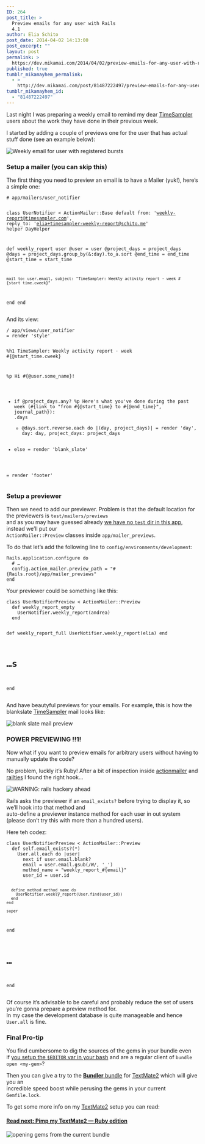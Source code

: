 ```yaml
---
ID: 264
post_title: >
  Preview emails for any user with Rails
  4.1
author: Elia Schito
post_date: 2014-04-02 14:13:00
post_excerpt: ""
layout: post
permalink: >
  https://dev.mikamai.com/2014/04/02/preview-emails-for-any-user-with-rails-41/
published: true
tumblr_mikamayhem_permalink:
  - >
    http://dev.mikamai.com/post/81487222497/preview-emails-for-any-user-with-rails-41
tumblr_mikamayhem_id:
  - "81487222497"
---
```

<p>Last night I was preparing a weekly email to remind my dear <a href="https://timesampler.com">TimeSampler</a> users about the work they have done in their previous week.</p>

<p>I started by adding a couple of previews one for the user that has actual stuff done (see an example below):</p>

<p><img src="http://cl.ly/image/2w2B093j4644/Screen%20Shot%202014-04-02%20at%2011.33.31%20am.png" alt="Weekly email for user with registered bursts" /></p>

<h3>Setup a mailer (you can skip this)</h3>

<p>The first thing you need to preview an email is to have a Mailer (yuk!), here&rsquo;s a simple one:</p>
    <pre><code class="ruby"># app/mailers/user_notifier

class UserNotifier &lt; ActionMailer::Base
  default from: 'weekly-report@timesampler.com', reply_to: 'elia+timesampler-weekly-report@schito.me'
  helper DayHelper

  def weekly_report user
    @user         = user
    @project_days = project_days
    @days         = project_days.group_by(&amp;:day).to_a.sort
    @end_time     = end_time
    @start_time   = start_time

    mail to: user.email, subject: "TimeSampler: Weekly activity report · week #{start_time.cweek}"
  end
end
</code></pre>

<p>And its view:</p>
    <pre><code class="haml">/ app/views/user_notifier
= render 'style'

%h1 TimeSampler: Weekly activity report · week #{@start_time.cweek}

%p
  Hi #{@user.some_name}!

- if @project_days.any?
  %p
    Here's what you've done during the past week (#{link_to "from #{@start_time} to #{@end_time}", journal_path}):
  .days
    - @days.sort.reverse.each do |(day, project_days)|
      = render 'day', day: day, project_days: project_days
- else
  = render 'blank_slate'

= render 'footer'
</code></pre>

<h3>Setup a previewer</h3>

<p>Then we need to add our previewer. Problem is that the default location for the previewers is <code>test/mailers/previews</code><br />
and as you may have guessed already <a href="http://words.steveklabnik.com/rails-has-two-default-stacks">we have no <code>test</code> dir in this app</a>, instead we&rsquo;ll put our<br /><code>ActionMailer::Preview</code> classes inside <code>app/mailer_previews</code>.</p>

<p>To do that let&rsquo;s add the following line to <code>config/environments/development</code>:</p>
    <pre><code class="ruby">Rails.application.configure do
  # …
  config.action_mailer.preview_path = "#{Rails.root}/app/mailer_previews"
end
</code></pre>

<p>Your previewer could be something like this:</p>
    <pre><code class="ruby">class UserNotifierPreview &lt; ActionMailer::Preview
  def weekly_report_empty
    UserNotifier.weekly_report(andrea)
  end

  def weekly_report_full
    UserNotifier.weekly_report(elia)
  end

  # …s
end
</code></pre>

<p>And have beautyful previews for your emails. For example, this is how the blankslate <a href="https://timesampler.com">TimeSampler</a> mail looks like:</p>

<p><img src="http://cl.ly/image/0q0I1j251I43/Screen%20Shot%202014-04-02%20at%2012.57.20%20pm.png" alt="blank slate mail preview" /></p>

<h3>POWER PREVIEWING !!1!</h3>

<p>Now what if you want to preview emails for arbitrary users without having to manually update the code?</p>

<p>No problem, luckly it&rsquo;s Ruby! After a bit of inspection inside <a href="https://github.com/rails/rails/blob/4-1-stable/actionmailer/lib/action_mailer/preview.rb#L67-L69">actionmailer</a> and <a href="https://github.com/rails/rails/blob/4-1-stable/railties/lib/rails/mailers_controller.rb#L19-L21">railties</a> I found the right hook…</p>

<p><img src="http://cl.ly/image/0u3f1W2i1n2S/Screen%20Shot%202014-04-02%20at%201.08.00%20pm.png" alt="WARNING: rails hackery ahead" /></p>

<p>Rails asks the previewer if an <code>email_exists?</code> before trying to display it, so we&rsquo;ll hook into that method and<br />
auto-define a previewer instance method for each user in out system (please don&rsquo;t try this with more than a hundred users).</p>

<p>Here teh codez:</p>
    <pre><code class="ruby">class UserNotifierPreview &lt; ActionMailer::Preview
  def self.email_exists?(*)
    User.all.each do |user|
      next if user.email.blank?
      email = user.email.gsub(/W/, '_')
      method_name = "weekly_report_#{email}"
      user_id = user.id

      define_method method_name do
        UserNotifier.weekly_report(User.find(user_id))
      end
    end

    super
  end

  # …
end
</code></pre>

<p>Of course it&rsquo;s advisable to be careful and probably reduce the set of users you&rsquo;re gonna prepare a preview method for.<br />
In my case the development database is quite manageable and hence <code>User.all</code> is fine.</p>

<h3>Final Pro-tip</h3>

<p>You find cumbersome to dig the sources of the gems in your bundle even<br />
if <a href="https://manual.macromates.com/en/using_textmate_from_terminal.html">you setup the <code>$EDITOR</code> var in your bash</a> and are a regular client of <code>bundle open &lt;my-gem&gt;</code>?</p>

<p>Then you can give a try to the <a href="https://github.com/elia/bundler.tmbundle#readme"><strong>Bundler</strong> bundle</a> for <a href="http://macromates.com/download">TextMate2</a> which will give you an<br />
incredible speed boost while perusing the gems in your current <code>Gemfile.lock</code>.</p>

<p>To get some more info on my <a href="http://macromates.com/download">TextMate2</a> setup you can read:</p>

<h4><a href="http://dev.mikamai.com/post/77705936763/pimp-my-textmate2-ruby-edition">Read next: Pimp my TextMate2 — Ruby edition</a></h4>

<p><img src="https://f.cloud.github.com/assets/1051/190195/03670698-7ed5-11e2-983d-6da8b0d0dd7a.png" alt="opening gems from the current bundle" /></p>